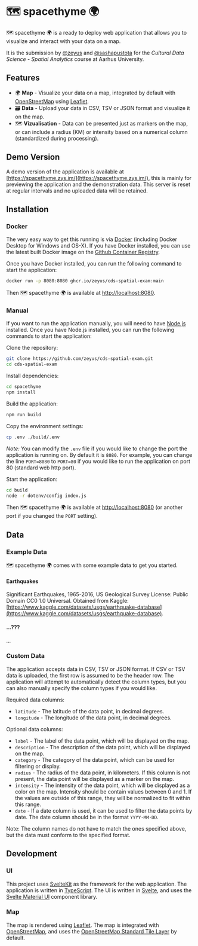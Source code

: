 # 🗺️ spacethyme 🌍

🗺️ spacethyme 🌍 is a ready to deploy web application that allows you to visualize and interact with your data on a map.

It is the submission by [@zeyus](https://github.com/zeyus) and [@sashapustota](https://github.com/sashapustota) for the *Cultural Data Science - Spatial Analytics* course at Aarhus University.

## Features

- 🌍 **Map** - Visualize your data on a map, integrated by default with [OpenStreetMap](https://www.openstreetmap.org/) using [Leaflet](https://leafletjs.com/).
- 🗃️ **Data** - Upload your data in CSV, TSV or JSON format and visualize it on the map.
- 🗺️ **Vizualisation** - Data can be presented just as markers on the map, or can include a radius (KM) or intensity based on a numerical column (standardized during processing).

## Demo Version

A demo version of the application is available at [https://spacethyme.zys.im/](https://spacethyme.zys.im/), this is mainly for previewing the application and the demonstration data. This server is reset at regular intervals and no uploaded data will be retained.

## Installation

### Docker

The very easy way to get this running is via [Docker](https://www.docker.com/) (including Docker Desktop for Windows and OS-X). If you have Docker installed, you can use the latest built Docker image on the [Github Container Registry](https://github.com/zeyus/cds-spatial-exam/pkgs/container/cds-spatial-exam).


Once you have Docker installed, you can run the following command to start the application:

```bash
docker run -p 8080:8080 ghcr.io/zeyus/cds-spatial-exam:main
```

Then 🗺️ spacethyme 🌍 is available at [http://localhost:8080](http://localhost:8080).

### Manual

If you want to run the application manually, you will need to have [Node.js](https://nodejs.org/en/) installed. Once you have Node.js installed, you can run the following commands to start the application:

Clone the repository:

```bash
git clone https://github.com/zeyus/cds-spatial-exam.git
cd cds-spatial-exam
```

Install dependencies:

```bash
cd spacethyme
npm install
```

Build the application:

```bash
npm run build
```

Copy the environment settings:
    
```bash
cp .env ./build/.env
```

*Note:* You can modify the `.env` file if you would like to change the port the application is running on. By default it is `8080`. For example, you can change the line `PORT=8080` to `PORT=80` if you would like to run the application on port 80 (standard web http port).

Start the application:

```bash
cd build
node -r dotenv/config index.js
```

Then 🗺️ spacethyme 🌍 is available at [http://localhost:8080](http://localhost:8080) (or another port if you changed the `PORT` setting).

## Data

### Example Data

🗺️ spacethyme 🌍 comes with some example data to get you started.
#### Earthquakes

Significant Earthquakes, 1965-2016, US Geological Survey License: Public Domain CC0 1.0 Universal. Obtained from Kaggle: [https://www.kaggle.com/datasets/usgs/earthquake-database](https://www.kaggle.com/datasets/usgs/earthquake-database).

#### ...???

...

### Custom Data

The application accepts data in CSV, TSV or JSON format. If CSV or TSV data is uploaded, the first row is assumed to be the header row. The application will attempt to automatically detect the column types, but you can also manually specify the column types if you would like.

Required data columns:

- `latitude` - The latitude of the data point, in decimal degrees.
- `longitude` - The longitude of the data point, in decimal degrees.

Optional data columns:

- `label` - The label of the data point, which will be displayed on the map.
- `description` - The description of the data point, which will be displayed on the map.
- `category` - The category of the data point, which can be used for filtering or display.
- `radius` - The radius of the data point, in kilometers. If this column is not present, the data point will be displayed as a marker on the map.
- `intensity` - The intensity of the data point, which will be displayed as a color on the map. Intensity should be contain values between 0 and 1. If the values are outside of this range, they will be normalized to fit within this range.
- `date` - If a date column is used, it can be used to filter the data points by date. The date column should be in the format `YYYY-MM-DD`.

Note: The column names do not have to match the ones specified above, but the data must conform to the specified format.

## Development

### UI

This project uses [SvelteKit](https://kit.svelte.dev/) as the framework for the web application. The application is written in [TypeScript](https://www.typescriptlang.org/). The UI is written in [Svelte](https://svelte.dev/), and uses the [Svelte Material UI](https://sveltematerialui.com/) component library.

### Map

The map is rendered using [Leaflet](https://leafletjs.com/). The map is integrated with [OpenStreetMap](https://www.openstreetmap.org/), and uses the [OpenStreetMap Standard Tile Layer](https://wiki.openstreetmap.org/wiki/Standard_tile_layer) by default.